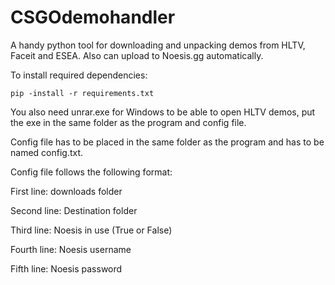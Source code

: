 # CSGOdemohandler
A handy python tool for downloading and unpacking demos from HLTV, Faceit and ESEA. Also can upload to Noesis.gg automatically.

To install required dependencies: 

```
pip -install -r requirements.txt
```

You also need unrar.exe for Windows to be able to open HLTV  demos, put the exe in the same folder as the program and config file.


Config file has to be placed in the same folder as the program and has to be named config.txt.

Config file follows the following format:

First line: downloads folder

Second line: Destination folder

Third line: Noesis in use (True or False)

Fourth line: Noesis username

Fifth line: Noesis password

